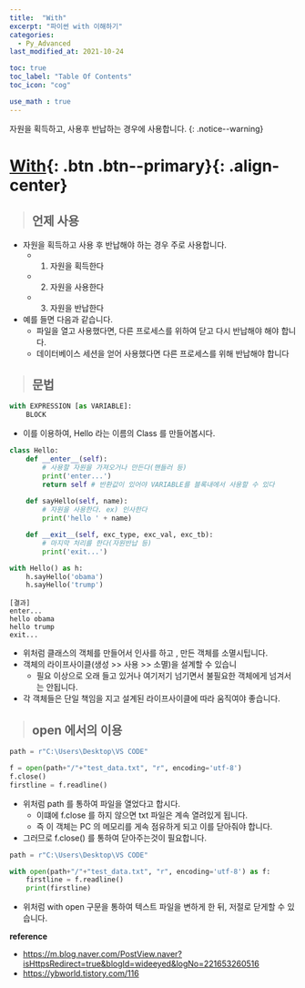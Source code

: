```yaml
---
title:  "With"
excerpt: "파이썬 with 이해하기"
categories:
  - Py_Advanced
last_modified_at: 2021-10-24

toc: true
toc_label: "Table Of Contents"
toc_icon: "cog"

use_math : true
---
```


 자원을 획득하고, 사용후 반납하는 경우에 사용합니다.
{: .notice--warning}

# [With](#link){: .btn .btn--primary}{: .align-center}

> ## 언제 사용

- 자원을 획득하고 사용 후 반납해야 하는 경우 주로 사용합니다.
  - 1) 자원을 획득한다
  - 2) 자원을 사용한다
  - 3) 자원을 반납한다
- 예를 들면 다음과 같습니다.
  - 파일을 열고 사용했다면, 다른 프로세스를 위하여 닫고 다시 반납해야 해야 합니다. 
  - 데이터베이스 세션을 얻어 사용했다면 다른 프로세스를 위해 반납해야 합니다

> ## 문법 

```python
with EXPRESSION [as VARIABLE]:
	BLOCK
```

- 이를 이용하여, Hello 라는 이름의 Class 를 만들어봅시다.

```python
class Hello:
    def __enter__(self):
        # 사용할 자원을 가져오거나 만든다(핸들러 등)
        print('enter...')
        return self # 반환값이 있어야 VARIABLE를 블록내에서 사용할 수 있다
        
    def sayHello(self, name):
        # 자원을 사용한다. ex) 인사한다
        print('hello ' + name)

    def __exit__(self, exc_type, exc_val, exc_tb):
        # 마지막 처리를 한다(자원반납 등)
        print('exit...')
```

```python
with Hello() as h:
    h.sayHello('obama')
    h.sayHello('trump')
```

```
[결과]
enter...
hello obama
hello trump
exit...
```

- 위처럼 클래스의 객체를 만들어서 인사를 하고 , 만든 객체를 소멸시팁니다. 
- 객체의 라이프사이클(생성 >> 사용 >> 소멸)을 설계할 수 있습니
  - 필요 이상으로 오래 들고 있거나 여기저기 넘기면서 불필요한 객체에게 넘겨서는 안됩니다.
- 각 객체들은 단일 책임을 지고 설계된 라이프사이클에 따라 움직여야 좋습니다.

> ## open 에서의 이용

```python
path = r"C:\Users\Desktop\VS CODE"

f = open(path+"/"+"test_data.txt", "r", encoding='utf-8')
f.close()
firstline = f.readline()
```

- 위처럼 path 를 통하여 파일을 열었다고 합시다. 
  - 이떄에 f.close 를 하지 않으면 txt 파일은 계속 열려있게 됩니다. 
  - 즉 이 객체는 PC 의 메모리를 게속 점유하게 되고 이를 닫아줘야 합니다. 
- 그러므로 f.close() 를 통하여 닫아주는것이 필요합니다. 

```python
path = r"C:\Users\Desktop\VS CODE"

with open(path+"/"+"test_data.txt", "r", encoding='utf-8') as f:
    firstline = f.readline()
    print(firstline)
```

- 위처럼 with open 구문을 통하여 텍스트 파일을 변하게 한 뒤, 저절로 닫게할 수 있습니다. 

**reference**

- <https://m.blog.naver.com/PostView.naver?isHttpsRedirect=true&blogId=wideeyed&logNo=221653260516>
- <https://ybworld.tistory.com/116>

